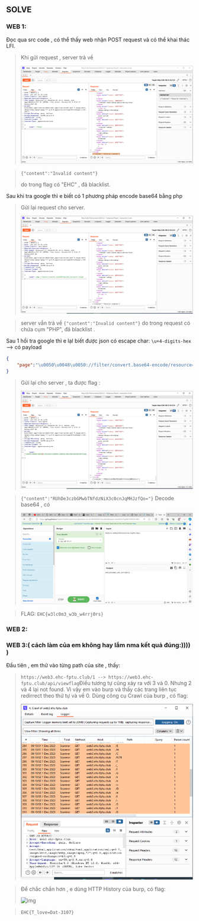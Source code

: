 ## SOLVE

### WEB 1:

Đọc qua src code , có thể thấy web nhận POST request và có thể khai thác LFI.

> Khi gửi request , server trả về
>
> ![img](/imgs/response.png)


> `{"content":"Invalid content"}`
>
> do trong flag có "EHC" , đã blacklist.

Sau khi tra google thì e biết có 1 phương pháp encode base64 bằng php

> Gửi lại request cho server.
>
> ![img](/imgs/invalidreq.png)


> server vẫn trả về `{"content":"Invalid content"}` do trong request có chứa cụm "PHP", đã blacklist .

Sau 1 hồi tra google thì e lạI biết được json có escape char:
`\u+4-digits-hex`
--&gt; có payload

```json
{
    "page":"\u0050\u0048\u0050://filter/convert.base64-encode/resource=/flag"
}
```

> Gửi lại cho server , ta được flag :
>
> ![img](/imgs/flag.png)

> `{"content":"RUhDe3czbGMwbTNfdzNiX3c0cnJqMHJzfQo="}`
> Decode base64 , có
>
> ![img](/imgs/flagdecoded.png)

> FLAG: `EHC{w3lc0m3_w3b_w4rrj0rs}`

### WEB 2:

### WEB 3:( cách làm của em không hay lắm nma kết quả đúng:)))) )

Đầu tiên , em thử vào từng path của site , thấy:

> `https://web3.ehc-fptu.club/1 --> https://web3.ehc-fptu.club/api/viewflag`Điều tương tự cũng xảy ra với 3 và 0. Nhưng 2 và 4 lại not found. Vì vậy em vào burp và thấy các trang liên tục redirrect theo thứ tự và về 0.
> Dùng công cụ Crawl của burp , có flag:
>
> ![img](/imgs/crawl.png)

> Để chắc chắn hơn , e dùng HTTP History của burp, có flag:
>
> ![img](/imgs/)

> `EHC{T_love=Dat-3107}`